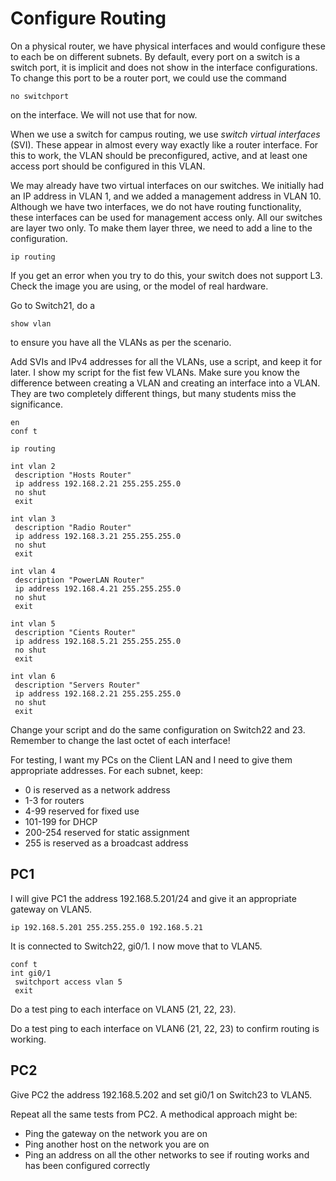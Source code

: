 # Configure Routing

On a physical router, we have physical interfaces and would configure these to each be on different subnets. By default, every port on a switch is a switch port, it is implicit and does not show in the interface configurations. To change this port to be a router port, we could use the command&#x20;

```
no switchport
```

on the interface. We will not use that for now.

When we use a switch for campus routing, we use _switch virtual interfaces_ (SVI). These appear in almost every way exactly like a router interface. For this to work, the VLAN should be preconfigured, active, and at least one access port should be configured in this VLAN.

We may already have two virtual interfaces on our switches. We initially had an IP address in VLAN 1, and we added a management address in VLAN 10. Although we have two interfaces, we do not have routing functionality, these interfaces can be used for management access only. All our switches are layer two only. To make them layer three, we need to add a line to the configuration.

```
ip routing
```

If you get an error when you try to do this, your switch does not support L3. Check the image you are using, or the model of real hardware.

Go to Switch21, do a&#x20;

```
show vlan
```

to ensure you have all the VLANs as per the scenario.

Add SVIs and IPv4 addresses for all the VLANs, use a script, and keep it for later. I show my script for the fist few VLANs. Make sure you know the difference between creating a VLAN and creating an interface into a VLAN. They are two completely different things, but many students miss the significance.

```
en
conf t

ip routing

int vlan 2
 description "Hosts Router"
 ip address 192.168.2.21 255.255.255.0
 no shut
 exit

int vlan 3
 description "Radio Router"
 ip address 192.168.3.21 255.255.255.0
 no shut
 exit

int vlan 4
 description "PowerLAN Router"
 ip address 192.168.4.21 255.255.255.0
 no shut
 exit

int vlan 5
 description "Cients Router"
 ip address 192.168.5.21 255.255.255.0
 no shut
 exit
 
int vlan 6
 description "Servers Router"
 ip address 192.168.2.21 255.255.255.0
 no shut
 exit
```

Change your script and do the same configuration on Switch22 and 23. Remember to change the last octet of each interface!

For testing, I want my PCs on the Client LAN and I need to give them appropriate addresses. For each subnet, keep:

* &#x20;0 is reserved as a network address
* 1-3 for routers
* 4-99 reserved for fixed use
* 101-199 for DHCP
* 200-254 reserved for static assignment
* 255 is reserved as a broadcast address

## PC1

I will give PC1 the address 192.168.5.201/24 and give it an appropriate gateway on VLAN5.&#x20;

```
ip 192.168.5.201 255.255.255.0 192.168.5.21
```

It is connected to Switch22, gi0/1. I now move that to VLAN5.

```
conf t
int gi0/1
 switchport access vlan 5
 exit
```

Do a test ping to each interface on VLAN5 (21, 22, 23).

Do a test ping to each interface on VLAN6 (21, 22, 23) to confirm routing is working.

## PC2

Give PC2 the address 192.168.5.202 and set gi0/1 on Switch23 to VLAN5.

Repeat all the same tests from PC2. A methodical approach might be:

* Ping the gateway on the network you are on
* Ping another host on the network you are on
* Ping an address on all the other networks to see if routing works and has been configured correctly
